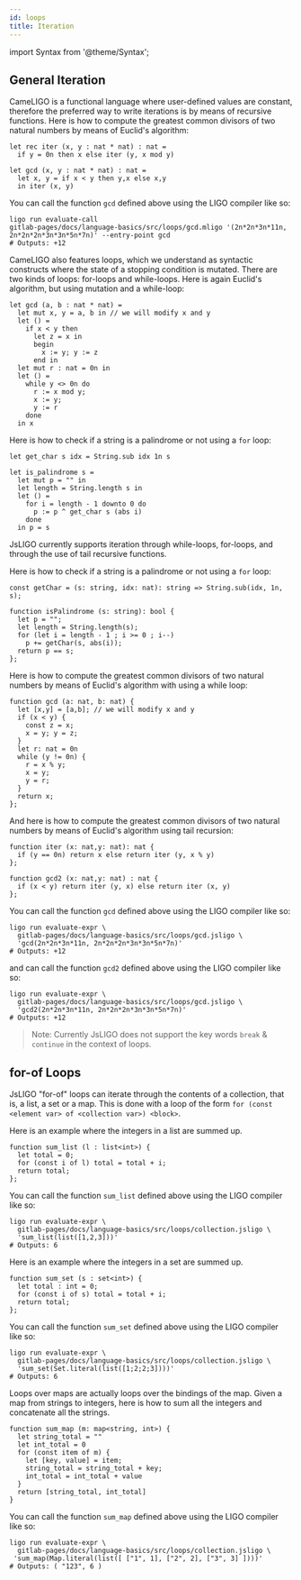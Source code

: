 ```yaml
---
id: loops
title: Iteration
---
```


import Syntax from '@theme/Syntax';

## General Iteration

<Syntax syntax="cameligo">

CameLIGO is a functional language where user-defined values are
constant, therefore the preferred way to write iterations is by means
of recursive functions. Here is how to compute the greatest common
divisors of two natural numbers by means of Euclid's algorithm:

```cameligo group=a
let rec iter (x, y : nat * nat) : nat =
  if y = 0n then x else iter (y, x mod y)

let gcd (x, y : nat * nat) : nat =
  let x, y = if x < y then y,x else x,y
  in iter (x, y)
```

You can call the function `gcd` defined above using the LIGO compiler
like so:
```shell
ligo run evaluate-call
gitlab-pages/docs/language-basics/src/loops/gcd.mligo '(2n*2n*3n*11n, 2n*2n*2n*3n*3n*5n*7n)' --entry-point gcd
# Outputs: +12
```

CameLIGO also features loops, which we understand as syntactic
constructs where the state of a stopping condition is mutated. There
are two kinds of loops: for-loops and while-loops. Here is again
Euclid's algorithm, but using mutation and a while-loop:

```cameligo group=a
let gcd (a, b : nat * nat) =
  let mut x, y = a, b in // we will modify x and y
  let () =
    if x < y then
      let z = x in
      begin
        x := y; y := z
      end in
  let mut r : nat = 0n in
  let () =
    while y <> 0n do
      r := x mod y;
      x := y;
      y := r
    done
  in x
```

Here is how to check if a string is a palindrome or not using a `for` loop:

```cameligo group=a
let get_char s idx = String.sub idx 1n s

let is_palindrome s =
  let mut p = "" in
  let length = String.length s in
  let () =
    for i = length - 1 downto 0 do
      p := p ^ get_char s (abs i)
    done
  in p = s
```


</Syntax>

<Syntax syntax="jsligo">

JsLIGO currently supports iteration through while-loops, for-loops,
and through the use of tail recursive functions.

Here is how to check if a string is a palindrome or not using a `for` loop:

```jsligo group=a
const getChar = (s: string, idx: nat): string => String.sub(idx, 1n, s);

function isPalindrome (s: string): bool {
  let p = "";
  let length = String.length(s);
  for (let i = length - 1 ; i >= 0 ; i--)
    p += getChar(s, abs(i));
  return p == s;
};
```

Here is how to compute the greatest common divisors of two natural
numbers by means of Euclid's algorithm with using a while loop:

```jsligo group=a
function gcd (a: nat, b: nat) {
  let [x,y] = [a,b]; // we will modify x and y
  if (x < y) {
    const z = x;
    x = y; y = z;
  }
  let r: nat = 0n
  while (y != 0n) {
    r = x % y;
    x = y;
    y = r;
  }
  return x;
};
```

And here is how to compute the greatest common divisors of two natural
numbers by means of Euclid's algorithm using tail recursion:

```jsligo group=a
function iter (x: nat,y: nat): nat {
  if (y == 0n) return x else return iter (y, x % y)
};

function gcd2 (x: nat,y: nat) : nat {
  if (x < y) return iter (y, x) else return iter (x, y)
};
```

You can call the function `gcd` defined above using the LIGO compiler
like so:
```shell
ligo run evaluate-expr \
  gitlab-pages/docs/language-basics/src/loops/gcd.jsligo \
  'gcd(2n*2n*3n*11n, 2n*2n*2n*3n*3n*5n*7n)'
# Outputs: +12
```

and can call the function `gcd2` defined above using the LIGO compiler
like so:
```shell
ligo run evaluate-expr \
  gitlab-pages/docs/language-basics/src/loops/gcd.jsligo \
  'gcd2(2n*2n*3n*11n, 2n*2n*2n*3n*3n*5n*7n)'
# Outputs: +12
```

> Note: Currently JsLIGO does not support the key words `break` & `continue` in the context
> of loops.

</Syntax>

<Syntax syntax="jsligo">

## for-of Loops

JsLIGO "for-of" loops can iterate through the contents of a
collection, that is, a list, a set or a map. This is done with a loop
of the form `for (const <element var> of <collection var>) <block>`.

Here is an example where the integers in a list are summed up.

```jsligo group=d
function sum_list (l : list<int>) {
  let total = 0;
  for (const i of l) total = total + i;
  return total;
};
```

You can call the function `sum_list` defined above using the LIGO compiler
like so:
```shell
ligo run evaluate-expr \
  gitlab-pages/docs/language-basics/src/loops/collection.jsligo \
  'sum_list(list([1,2,3]))'
# Outputs: 6
```

Here is an example where the integers in a set are summed up.

```jsligo group=d
function sum_set (s : set<int>) {
  let total : int = 0;
  for (const i of s) total = total + i;
  return total;
};
```

You can call the function `sum_set` defined above using the LIGO compiler
like so:
```shell
ligo run evaluate-expr \
  gitlab-pages/docs/language-basics/src/loops/collection.jsligo \
  'sum_set(Set.literal(list([1;2;2;3])))'
# Outputs: 6
```

Loops over maps are actually loops over the bindings of the map.
Given a map from strings to integers, here is how to sum
all the integers and concatenate all the strings.


```jsligo
function sum_map (m: map<string, int>) {
  let string_total = ""
  let int_total = 0
  for (const item of m) {
    let [key, value] = item;
    string_total = string_total + key;
    int_total = int_total + value
  }
  return [string_total, int_total]
}
```

You can call the function `sum_map` defined above using the LIGO compiler
like so:
```shell
ligo run evaluate-expr \
  gitlab-pages/docs/language-basics/src/loops/collection.jsligo \
 'sum_map(Map.literal(list([ ["1", 1], ["2", 2], ["3", 3] ])))'
# Outputs: ( "123", 6 )
```

</Syntax>

<!-- updated use of entry -->